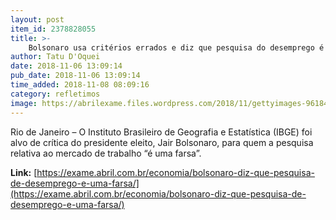 ```yaml
---
layout: post
item_id: 2378828055
title: >-
    Bolsonaro usa critérios errados e diz que pesquisa do desemprego é “farsa”
author: Tatu D'Oquei
date: 2018-11-06 13:09:14
pub_date: 2018-11-06 13:09:14
time_added: 2018-11-08 08:09:16
category: refletimos
image: https://abrilexame.files.wordpress.com/2018/11/gettyimages-961844214.jpg?quality=70&strip=info&w=680&h=453&crop=1
---
```


Rio de Janeiro – O Instituto Brasileiro de Geografia e Estatística (IBGE) foi alvo de crítica do presidente eleito, Jair Bolsonaro, para quem a pesquisa relativa ao mercado de trabalho “é uma farsa”.

**Link:** [https://exame.abril.com.br/economia/bolsonaro-diz-que-pesquisa-de-desemprego-e-uma-farsa/](https://exame.abril.com.br/economia/bolsonaro-diz-que-pesquisa-de-desemprego-e-uma-farsa/)

